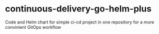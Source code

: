 # continuous-delivery-go-helm-plus
Code and Helm chart for simple ci-cd project in one repository for a more convinient GitOps workflow
